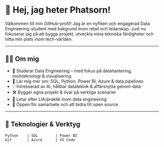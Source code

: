 # 👋 Hej, jag heter Phatsorn!

Välkommen till min GitHub-profil! Jag är en nyfiken och engagerad Data Engineering-student med bakgrund inom retail och ledarskap. Just nu fokuserar jag på att bygga projekt, utveckla mina tekniska färdigheter och hitta min plats inom tech-världen.

---

## 👩‍💻 Om mig

- 🔭 Studerar Data Engineering – med fokus på datahantering, molnteknologi & visualisering
- 🌱 Lär mig mer om: SQL, Python, Power BI, Azure & data pipelines
- 💡 Intresserad av AI, hållbar datateknik & affärsnytta genom data
- 🛠️ Bygger egna projekt & övar på verkliga scenarier
- 🚀 Letar efter LIA/praktik inom data engineering
- 🤝 Öppen för samarbete och att bidra till open source

---

## 🧰 Teknologier & Verktyg

```text
Python    | SQL        | Power BI
Git       | Azure      | VS Code

